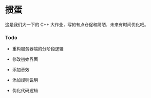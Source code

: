 # 掼蛋

这是我们大一下的 C++ 大作业，写的有点仓促和简陋，未来有时间优化吧。

### Todo

- 重构服务器端的分阶段逻辑

- 修改初始界面

- 添加音效

- 添加规则说明

- 优化代码逻辑
